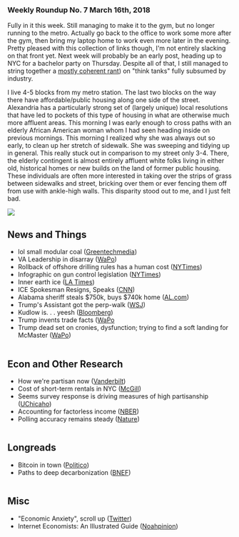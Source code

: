 ### Weekly Roundup No. 7 March 16th, 2018

Fully in it this week. Still managing to make it to the gym, but no longer running to the metro. Actually go back to the office to work some more after the gym, then bring my laptop home to work even more later in the evening. Pretty pleased with this collection of links though, I'm not entirely slacking on that front yet. Next week will probably be an early post, heading up to NYC for a bachelor party on Thursday. Despite all of that, I still managed to string together a [mostly coherent rant](http://connorwaldoch.com/blog/2018/03/15/Think-Tanks-That-Don't-Think)) on "think tanks" fully subsumed by industry.

I live 4-5 blocks from my metro station. The last two blocks on the way there have affordable/public housing along one side of the street. Alexandria has a particularly strong set of (largely unique) local resolutions that have led to pockets of this type of housing in what are otherwise much more affluent areas. This morning I was early enough to cross paths with an elderly African American woman whom I had seen heading inside on previous mornings. This morning I realized why she was always out so early, to clean up her stretch of sidewalk. She was sweeping and tidying up in general. This really stuck out in comparison to my street only 3-4. There, the elderly contingent is almost entirely affluent white folks living in either old, historical homes or new builds on the land of former public housing. These individuals are often more interested in taking over the strips of grass between sidewalks and street, bricking over them or ever fencing them off from use with ankle-high walls. This disparity stood out to me, and I just felt bad.

![](https://farm1.staticflickr.com/803/26968995768_827d72747a_c.jpg)

## News and Things
* lol small modular coal ([Greentechmedia](https://www.greentechmedia.com/amp/article/trump-doe-small-modular-coal-plants-what-does-that-mean))
* VA Leadership in disarray ([WaPo](https://www.washingtonpost.com/politics/its-killing-the-agency-ugly-power-struggle-paralyzes-trumps-plan-to-fix-veterans-care/2018/03/08/1c33d6fe-2085-11e8-badd-7c9f29a55815_story.html?utm_term=.daab096507b8))
* Rollback of offshore drilling rules has a human cost ([NYTimes](https://mobile.nytimes.com/2018/03/10/business/offshore-drilling-trump-administration.html))
* Infographic on gun control legislation ([NYTimes](https://www.nytimes.com/interactive/2018/02/15/opinion/congress-gun-progress.html))
* Inner earth ice ([LA Times](http://www.latimes.com/science/sciencenow/la-sci-sn-water-in-diamonds-20180308-story.html))
* ICE Spokesman Resigns, Speaks ([CNN](https://amp.cnn.com/cnn/2018/03/12/politics/ice-spokesman-resigns-san-francisco/index.html))
* Alabama sheriff steals $750k, buys $740k home ([AL.com](https://articles.al.com/news/birmingham/index.ssf/2018/03/etowah_sheriff_pocketed_over_7))
* Trump's Assistant got the perp-walk ([WSJ](https://www.wsj.com/articles/trumps-personal-assistant-is-fired-1520945928?))
* Kudlow is. . . yeesh ([Bloomberg](https://www.bloomberg.com/amp/view/articles/2018-03-14/trump-s-pick-of-larry-kudlow-shows-gop-is-out-of-economic-ideas?))
* Trump invents trade facts ([WaPo](https://www.washingtonpost.com/news/post-politics/wp/2018/03/14/in-fundraising-speech-trump-says-he-made-up-facts-in-meeting-with-justin-trudeau/?utm_term=.d7c79d92a46c)
* Trump dead set on cronies, dysfunction; trying to find a soft landing for McMaster ([WaPo](https://www.washingtonpost.com/?utm_term=.031dffeb81c1))

![]()

## Econ and Other Research
* How we're partisan now ([Vanderbilt](https://www.vanderbilt.edu/csdi/includes/Workingpaper2_2108.pdf))
* Cost of short-term rentals in NYC ([McGill](https://mcgill.ca/newsroom/files/newsroom/channels/attach/airbnb-report.pdf))
* Seems survey response is driving measures of high partisanship ([UChicaho](https://www.journals.uchicago.edu/doi/abs/10.1086/695853))
* Accounting for factorless income ([NBER](http://nber.org/papers/w24404))
* Polling accuracy remains steady ([Nature](https://www.nature.com/articles/s41562-018-0315-6.epdf))

![]()

## Longreads

* Bitcoin in town ([Politico](https://www.politico.com/magazine/story/2018/03/09/bitcoin-mining-energy-prices-smalltown-feature-217230))
* Paths to deep decarbonization ([BNEF](https://about.bnef.com/blog/liebreich-beyond-three-thirds-road-deep-decarbonization/))

![]()

## Misc

* "Economic Anxiety", scroll up ([Twitter](https://twitter.com/matthewhermann/status/973995680975880193?s=21))
* Internet Economists: An Illustrated Guide ([Noahpinion](http://noahpinionblog.blogspot.com/2012/09/econotrolls-illustrated-bestiary.html?m=1))


